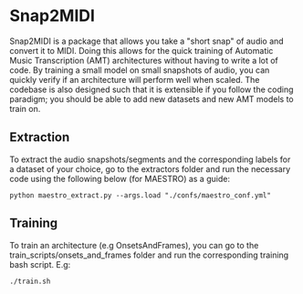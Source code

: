 # Snap2MIDI
Snap2MIDI is a package that allows you take a "short snap" of audio and convert it to MIDI. Doing this allows for the quick training of Automatic Music Transcription (AMT) architectures without having to write a lot of code. By training a small model on small snapshots of audio, you can quickly verify if an architecture will perform well when scaled. The codebase is also designed such that it is extensible if you follow the coding paradigm; you should be able to add new datasets and new AMT models to train on.

## Extraction
To extract the audio snapshots/segments and the corresponding labels for a dataset of your choice, go to the extractors folder and run the necessary code using the following below (for MAESTRO) as a guide:

```
python maestro_extract.py --args.load "./confs/maestro_conf.yml"
```

## Training
To train an architecture (e.g OnsetsAndFrames), you can go to the train_scripts/onsets_and_frames folder
 and run the corresponding training bash script. E.g:
```
./train.sh
```

